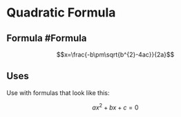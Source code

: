 # Quadratic Formula
## Formula #Formula
```math
x=\frac{-b\pm\sqrt{b^{2}-4ac}}{2a}
```

## Uses
Use with formulas that look like this:
```math
ax^{2}+bx+c=0
```
